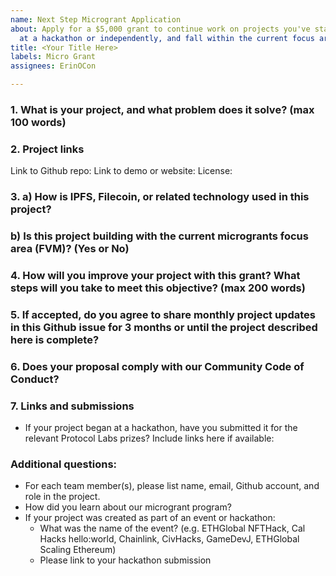 ```yaml
---
name: Next Step Microgrant Application
about: Apply for a $5,000 grant to continue work on projects you've started either
  at a hackathon or independently, and fall within the current focus area. Please note: We are not accepting new applications at this time, but be sure to check back in! The next round will be open shortly.
title: <Your Title Here>
labels: Micro Grant
assignees: ErinOCon

---
```


### 1. What is your project, and what problem does it solve? (max 100 words)
<!-- Description of your project built with Filecoin or closely related technologies (libp2p, ipfs, ipld, OrbitDB, Textile, NFT.storage, Web3.storage, Estuary, etc.) -->

### 2. Project links
  
Link to Github repo:
Link to demo or website:
License:

<!-- This grant type is intended to support projects that have a working prototype and wish to take the next steps. MIT or APACHE2 license for code or [CC-BY-SA 3.0](https://ipfs.io/ipfs/QmVreNvKsQmQZ83T86cWSjPu2vR3yZHGPm5jnxFuunEB9u) license for content must be applied to the current project and all work funded via this microgrant. -->
  
### 3. a) How is IPFS, Filecoin, or related technology used in this project?
<!-- Outline your project's technical design, including details of how it uses IPFS, Filecoin, or related technologies include any APIs, services, or tools -->
###    b) Is this project building with the current microgrants focus area (FVM)? (Yes or No)
  
### 4. How will you improve your project with this grant? What steps will you take to meet this objective? (max 200 words)
<!-- Clear and concise description of the planned next step(s) or improvements for which you are seeking grant support -->

### 5. If accepted, do you agree to share monthly project updates in this Github issue for 3 months or until the project described here is complete?
<!-- Report content may include progress or results of your microgrant-funded work, any Filecoin technical or usage guidance requests, and a description of your experience building on Filecoin, including any challenges or shortcomings encountered. -->
  
### 6. Does your proposal comply with our Community Code of Conduct?
<!-- Please read the [Filecoin Code of Conduct](https://github.com/filecoin-project/community/blob/master/CODE_OF_CONDUCT.md) and make sure your project is in compliance -->

### 7. Links and submissions
* If your project began at a hackathon, have you submitted it for the relevant Protocol Labs prizes? Include links here if available:
  
### Additional questions:
* For each team member(s), please list name, email, Github account, and role in the project.
* How did you learn about our microgrant program?
* If your project was created as part of an event or hackathon:
  * What was the name of the event? (e.g. ETHGlobal NFTHack, Cal Hacks hello:world, Chainlink, CivHacks, GameDevJ, ETHGlobal Scaling Ethereum)
  * Please link to your hackathon submission
